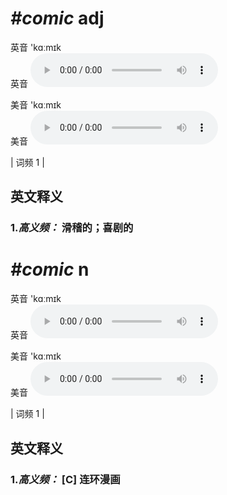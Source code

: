# ***\#comic*** adj
英音 'kɑːmɪk  
英音
<audio src="./media/comic1_AAC.aac" controls="controls"></audio>

美音 'kɑːmɪk  
美音
<audio src="./media/comic2_AAC.aac" controls="controls"></audio>



| 词频 1 |  

英文释义
---
### 1.*高义频：* **滑稽的；喜剧的**  


# ***\#comic*** n
英音 'kɑːmɪk  
英音
<audio src="./media/comic1_AAC.aac" controls="controls"></audio>

美音 'kɑːmɪk  
美音
<audio src="./media/comic2_AAC.aac" controls="controls"></audio>



| 词频 1 |  

英文释义
---
### 1.*高义频：* **[C] 连环漫画**  


